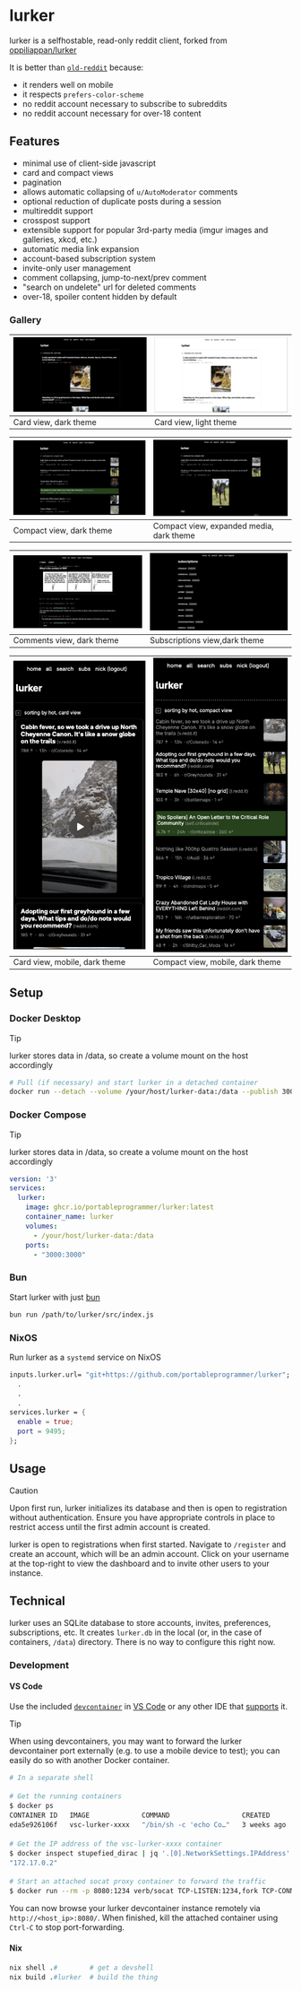 # lurker

lurker is a selfhostable, read-only reddit client, forked from [oppiliappan/lurker](https://github.com/oppiliappan/lurker)

It is better than [`old-reddit`](https://old.reddit.com) because:

- it renders well on mobile
- it respects `prefers-color-scheme`
- no reddit account necessary to subscribe to subreddits
- no reddit account necessary for over-18 content

## Features

- minimal use of client-side javascript
- card and compact views
- pagination
- allows automatic collapsing of `u/AutoModerator` comments
- optional reduction of duplicate posts during a session
- multireddit support
- crosspost support
- extensible support for popular 3rd-party media (imgur images and galleries, xkcd, etc.)
- automatic media link expansion
- account-based subscription system
- invite-only user management
- comment collapsing, jump-to-next/prev comment
- "search on undelete" url for deleted comments
- over-18, spoiler content hidden by default

### Gallery

| ![lurker card view, dark theme](./img/card-dark.png) | ![lurker card view, light theme](./img/card-light.png) |
| ---------------------------------------------------- | ------------------------------------------------------ |
| Card view, dark theme                                | Card view, light theme                                 |

| ![lurker compact view, dark theme](./img/compact-dark.png) | ![lurker compact view, expanded media, dark theme](./img/compact-media-dark.png) |
| ---------------------------------------------------------- | -------------------------------------------------------------------------------- |
| Compact view, dark theme                                   | Compact view, expanded media, dark theme                                         |

| ![lurker comments view, dark theme](./img/comments-dark.png) | ![lurker subscriptions view, dark theme](./img/subs-dark.png) |
| ------------------------------------------------------------ | ------------------------------------------------------------- |
| Comments view, dark theme                                    | Subscriptions view,dark theme                                 |

| ![lurker card view, mobile, dark theme](./img/card-mobile-dark.png) | ![lurker compact view, mobile, dark theme](./img/compact-mobile-dark.png) |
| ------------------------------------------------------------------- | ------------------------------------------------------------------------- |
| Card view, mobile, dark theme                                       | Compact view, mobile, dark theme                                          |

## Setup

### Docker Desktop

> [!TIP]
> lurker stores data in /data, so create a volume mount on the host accordingly

```bash
# Pull (if necessary) and start lurker in a detached container
docker run --detach --volume /your/host/lurker-data:/data --publish 3000 ghcr.io/portableprogrammer/lurker:latest
```

### Docker Compose

> [!TIP]
> lurker stores data in /data, so create a volume mount on the host accordingly

```yaml
version: '3'
services:
  lurker:
    image: ghcr.io/portableprogrammer/lurker:latest
    container_name: lurker
    volumes:
      - /your/host/lurker-data:/data
    ports:
      - "3000:3000"
```

### Bun

Start lurker with just [bun](https://bun.sh/)

```bash
bun run /path/to/lurker/src/index.js
```

### NixOS

Run lurker as a `systemd` service on NixOS

```nix
inputs.lurker.url= "git+https://github.com/portableprogrammer/lurker";
  .
  .
  .
services.lurker = {
  enable = true;
  port = 9495;
};
```

## Usage

> [!CAUTION]
> Upon first run, lurker initializes its database and then is open to registration without authentication.
>  Ensure you have appropriate controls in place to restrict access until the first admin account is created. <!-- markdownlint-disable-line MD027 -->

lurker is open to registrations when first started.
Navigate to `/register` and create an account, which will be an admin account.
Click on your username at the top-right to view the dashboard and to invite other users to your instance.

## Technical

lurker uses an SQLite database to store accounts, invites, preferences, subscriptions, etc.
It creates `lurker.db` in the local (or, in the case of containers, `/data`) directory. There is no way to configure this right now.

### Development

#### VS Code

Use the included [`devcontainer`](.devcontainer/devcontainer.json) in [VS Code](https://code.visualstudio.com/docs/devcontainers/containers) or any other IDE that [supports](https://containers.dev/supporting) it.

> [!TIP]
> When using devcontainers, you may want to forward the lurker devcontainer port externally (e.g. to use a mobile device to test); you can easily do so with another Docker container.

```bash
# In a separate shell

# Get the running containers
$ docker ps
CONTAINER ID   IMAGE             COMMAND                  CREATED       STATUS        PORTS     NAMES
eda5e926106f   vsc-lurker-xxxx   "/bin/sh -c 'echo Co…"   3 weeks ago   Up 13 hours             stupefied_dirac

# Get the IP address of the vsc-lurker-xxxx container
$ docker inspect stupefied_dirac | jq '.[0].NetworkSettings.IPAddress'
"172.17.0.2"

# Start an attached socat proxy container to forward the traffic
$ docker run --rm -p 8080:1234 verb/socat TCP-LISTEN:1234,fork TCP-CONNECT:172.17.0.2:3000
```

You can now browse your lurker devcontainer instance remotely via `http://<host_ip>:8080/`. When finished, kill the attached container using `Ctrl-C` to stop port-forwarding.

#### Nix

```nix
nix shell .#        # get a devshell
nix build .#lurker  # build the thing
```
